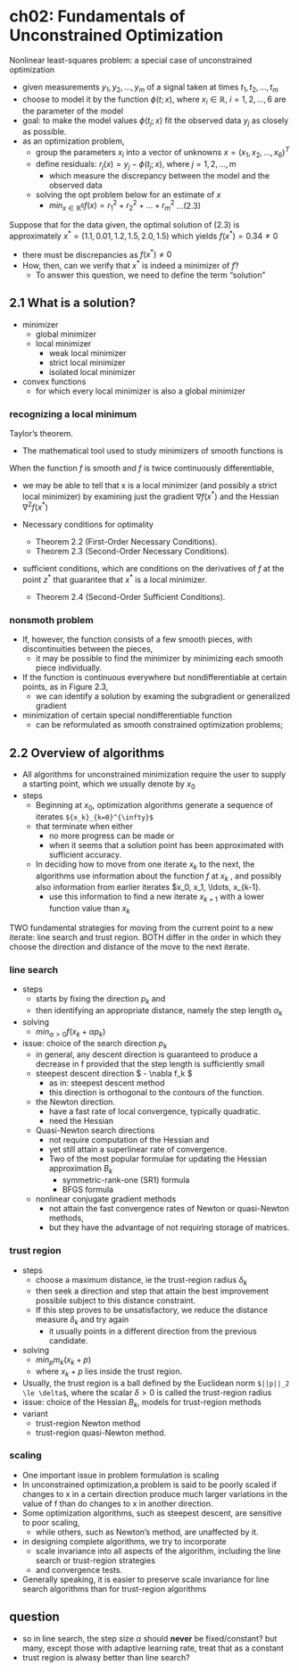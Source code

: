 # ch02: Fundamentals of Unconstrained Optimization

Nonlinear least-squares problem: a special case of unconstrained optimization
* given measurements $y_1, y_2, \ldots, y_m$ of a signal taken at times $t_1, t_2, \ldots, t_m$
* choose to model it by the function $\phi(t;x)$,
  where $x_i \in \mathbb{R}$, $i = 1, 2, \ldots, 6$ are the parameter of the model
* goal: to make the model values $\phi(t_j;x)$ fit the observed data $y_j$ as closely as possible.
* as an optimization problem,
  * group the parameters $x_i$ into a vector of unknowns $x = (x_1, x_2, \ldots, x_6)^T$
  * define residuals: $r_j(x) = y_j - \phi(t_j;x)$, where $j = 1, 2, \ldots, m$
    * which measure the discrepancy between the model and the observed data
  * solving the opt problem below for an estimate of $x$
    * $min_{x \in \mathbb{R}^6} f(x) = r_1^2 + r_2^2 + \ldots + r_m^2$ ...(2.3)

Suppose that for the data given, the optimal solution of (2.3) is approximately
$x^{\ast} = (1.1, 0.01, 1.2, 1.5, 2.0, 1.5)$ which yields $f (x^{\ast}) = 0.34 \ne 0$
* there must be discrepancies as $f(x^{\ast}) \ne 0$
* How, then, can we verify that $x^{\ast}$ is indeed a minimizer of $f$?
  * To answer this question, we need to define the term “solution”

## 2.1 What is a solution?
* minimizer
  * global minimizer
  * local minimizer
    * weak local minimizer
    * strict local minimizer
    * isolated local minimizer
* convex functions
  * for which every local minimizer is also a global minimizer

### recognizing a local minimum
Taylor’s theorem.
  * The mathematical tool used to study minimizers of smooth functions is

When the function $f$ is smooth and $f$ is twice continuously differentiable,
* we may be able to tell that x is a local minimizer (and possibly a strict local minimizer) by
  examining just the gradient $\nabla f(x^{\ast})$ and the Hessian $\nabla^2 f(x^{\ast})$

* Necessary conditions for optimality
  * Theorem 2.2 (First-Order Necessary Conditions).
  * Theorem 2.3 (Second-Order Necessary Conditions).

* sufficient conditions,
  which are conditions on the derivatives of $f$ at the point $z^{\ast}$  that
  guarantee that $x^{\ast}$ is a local minimizer.
  * Theorem 2.4 (Second-Order Sufficient Conditions).


### nonsmoth problem
* If, however, the function consists of a few smooth pieces, with discontinuities between the pieces,
  * it may be possible to find the minimizer by minimizing each smooth piece individually.
* If the function is continuous everywhere but nondifferentiable at certain points, as in Figure 2.3,
  * we can identify a solution by examing the subgradient or generalized gradient
* minimization of certain special nondifferentiable function
  * can be reformulated as smooth constrained optimization problems;

## 2.2 Overview of algorithms
* All algorithms for unconstrained minimization require
  the user to supply a starting point, which we usually denote by $x_0$
* steps
  * Beginning at $x_0$, optimization algorithms generate a sequence of iterates `${x_k}_{k=0}^{\infty}$`
  * that terminate when either
    * no more progress can be made or
    * when it seems that a solution point has been approximated with sufficient accuracy.
  * In deciding how to move from one iterate $x_k$ to the next,
    the algorithms use information about the function $f$ at $x_k$ , and
    possibly also information from earlier iterates $x_0, x_1, \ldots, x_{k-1}.
    *  use this information to find a new iterate $x_{k+1}$ with a lower function value than $x_k$

TWO fundamental strategies for moving from the current point to a new iterate:
line search and trust region.
BOTH differ in the order in which they choose the direction and distance of the move to the next iterate.

### line search
* steps
  * starts by fixing the direction $p_k$ and
  * then identifying an appropriate distance, namely the step length $\alpha_k$
* solving
  * $min_{\alpha >0} f(x_k + \alpha p_k)$
* issue: choice of the search direction $p_k$
  * in general, any descent direction is guaranteed to produce a decrease in f
    provided that the step length is sufficiently small
  * steepest descent direction $ - \nabla f_k $
    * as in: steepest descent method
    * this direction is orthogonal to the contours of the function.
  * the Newton direction.
    * have a fast rate of local convergence, typically quadratic.
    * need the Hessian
  * Quasi-Newton search directions
    * not require computation of the Hessian and
    * yet still attain a superlinear rate of convergence.
    * Two of the most popular formulae for updating the Hessian approximation $B_k$
      * symmetric-rank-one (SR1) formula
      * BFGS formula
  * nonlinear conjugate gradient methods
    * not attain the fast convergence rates of Newton or quasi-Newton methods,
    * but they have the advantage of not requiring storage of matrices.

### trust region
* steps
  * choose a maximum distance, ie the trust-region radius $\delta_k$
  * then seek a direction and step that attain the best improvement possible subject to
    this distance constraint.
  * If this step proves to be unsatisfactory, we reduce the distance measure $\delta_k$ and try again
    *  it usually points in a different direction from the previous candidate.
* solving
  * $min_p m_k(x_k + p)$
  * where $x_k + p$ lies inside the trust region.
* Usually, the trust region is a ball defined by the Euclidean norm `$||p||_2 \le \delta$`,
   where the scalar $\delta > 0$ is called the trust-region radius
* issue: choice of the Hessian $B_k$, models for trust-region methods
* variant
  * trust-region Newton method
  * trust-region quasi-Newton method.

### scaling
*  One important issue in problem formulation is scaling
* In unconstrained optimization,a problem is said to be poorly scaled
  if changes to x in a certain direction produce much larger variations in the value of f than
  do changes to x in another direction.
* Some optimization algorithms, such as steepest descent, are sensitive to poor scaling,
  * while others, such as Newton’s method, are unaffected by it.
* in designing complete algorithms, we try to incorporate
  * scale invariance into all aspects of the algorithm, including the line search or trust-region strategies
  * and convergence tests.
* Generally speaking, it is easier to preserve scale invariance for line search algorithms than
  for trust-region algorithms

## question
* so in line search, the step size $\alpha$ should **never** be fixed/constant?
  but many, except those with adaptive learning rate, treat that as a constant
* trust region is alwasy better than line search?
